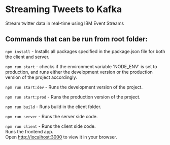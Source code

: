 # Streaming Tweets to Kafka

Stream twitter data in real-time using IBM Event Streams

## Commands that can be run from root folder:

`npm install` - Installs all packages specified in the package.json file for both the client and server.

`npm run start` - checks if the environment variable 'NODE_ENV' is set to production, and runs either the development version or the production version of the project accordingly.

`npm run start:dev` - Runs the development version of the project.

`npm run start:prod` - Runs the production version of the project.

`npm run build` - Runs build in the client folder.

`npm run server` - Runs the server side code.

`npm run client` - Runs the client side code.\
Runs the frontend app.\
Open [http://localhost:3000](http://localhost:3000) to view it in your browser.


